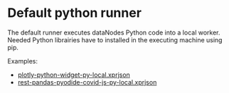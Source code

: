# Default python runner

The default runner executes dataNodes Python code into a local worker. Needed Python librairies have to installed in the executing machine using pip.

Examples:

* [plotly-python-widget-py-local.xprjson](xprjson/plotly-python-widget-py-local.xprjson)
* [rest-pandas-pyodide-covid-js-py-local.xprjson](xprjson/rest-pandas-pyodide-covid-js-py-local.xprjson)

